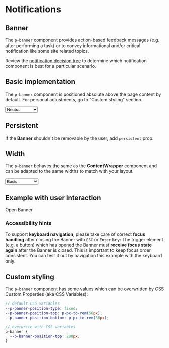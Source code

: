 # Notifications

<TableOfContents></TableOfContents>

## Banner
The `p-banner` component provides action-based feedback messages (e.g. after performing a task) or to convey informational and/or critical notification like some site related topics. 

Review the [notification decision tree](components/notifications/decision-tree) to determine which notification component is best for a particular scenario.

## Basic implementation
The `p-banner` component is positioned absolute above the page content by default. For personal adjustments, go to "Custom styling" section.

<Playground :markup="basic" :config="config">
  <select v-model="state">
    <option disabled>Select a state</option>
    <option value="neutral">Neutral</option>
    <option value="warning">Warning</option>
    <option value="error">Error</option>
  </select>
</Playground>

## Persistent
If the **Banner** shouldn't be removable by the user, add `persistent` prop.

<Playground :markup="persistent" :config="config"></Playground>

## Width
The `p-banner` behaves the same as the **ContentWrapper** component and can be adapted to the same widths to match with your layout.

<Playground :markup="markupWidth" :config="config">
  <select v-model="width">
    <option disabled>Select a width</option>
    <option value="basic">Basic</option>
    <option value="extended">Extended</option>
    <option value="fluid">Fluid</option>
  </select>
</Playground>

## Example with user interaction

<p-button type="button" v-on:click="openBanner($event)">Open Banner</p-button>

### <A11yIcon></A11yIcon> Accessibility hints
To support **keyboard navigation**, please take care of correct **focus handling** after closing the Banner with `ESC` or `Enter` key:
The trigger element (e.g. a button) which has opened the Banner must **receive focus state again** after the Banner is closed. This is important to keep focus order consistent.
You can test it out by navigation this example with the keyboard only.

## Custom styling
The `p-banner` component has some values which can be overwritten by CSS Custom Properties (aka CSS Variables):

```scss
// default CSS variables
--p-banner-position-type: fixed;
--p-banner-position-top: p-px-to-rem(56px);
--p-banner-position-bottom: p-px-to-rem(56px);

// overwrite with CSS variables
p-banner {
  --p-banner-position-top: 200px;
}
``` 

<script lang="ts">
import Vue from 'vue';
import Component from 'vue-class-component';
import { componentsReady } from '@porsche-design-system/components-js';

@Component
export default class Code extends Vue {
  config = { themeable: true };
  
  state = 'neutral';
  width = 'basic';
  
  get basic() {
    return `<p-banner state="${this.state}">
  <span slot="title">Some banner title</span>
  <span slot="description">Some banner description. You can also add inline <a href="https://porsche.com">links</a> to route to another page.</span>
</p-banner>`
  }
    
  persistent =
`<p-banner persistent="true">
  <span slot="title">Some banner title</span>
  <span slot="description">Some banner description.</span>
</p-banner>`;

  get markupWidth() {
    return `<p-banner width="${this.width}">
  <span slot="title">Some banner title</span>
  <span slot="description">Some banner description.</span>
</p-banner>`;
  }
  
  openBanner = (event) => {
    const el = document.createElement('p-banner');
    const currentTarget = event.currentTarget;
    el.innerHTML = `
      <span slot="title">Some banner title</span>
      <span slot="description">Some banner description.</span>
    `;
    document.getElementById('app').append(el);
    el.addEventListener('dismiss', () => {
      currentTarget.focus();
    });
  };

  mounted(): void {
    const banners = document.querySelectorAll('p-banner');
    banners.forEach((el) => el.addEventListener("dismiss", () => console.log("dismissed")));

    // scroll to top since banners have autofocus on close button via componentDidLoad
    componentsReady(this.$el).then(() => {
      document.querySelector('html').scrollTop = 0;
    });
  }
}
</script>

<style scoped lang="scss">
  ::v-deep .demo p-banner {
    --p-banner-position-type: static;
  }
</style>